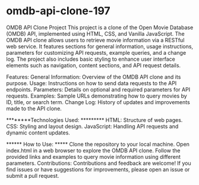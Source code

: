 # omdb-api-clone-197

OMDB API Clone Project
This project is a clone of the Open Movie Database (OMDB) API, implemented using HTML, CSS, and Vanilla JavaScript. The OMDB API clone allows users to retrieve movie information via a RESTful web service. It features sections for general information, usage instructions, parameters for customizing API requests, example queries, and a change log. The project also includes basic styling to enhance user interface elements such as navigation, content sections, and API request details.

Features:
General Information: Overview of the OMDB API clone and its purpose.
Usage: Instructions on how to send data requests to the API endpoints.
Parameters: Details on optional and required parameters for API requests.
Examples: Sample URLs demonstrating how to query movies by ID, title, or search term.
Change Log: History of updates and improvements made to the API clone.

********Technologies Used: *********
HTML: Structure of web pages.
CSS: Styling and layout design.
JavaScript: Handling API requests and dynamic content updates.

****** How to Use: *****
Clone the repository to your local machine.
Open index.html in a web browser to explore the OMDB API clone.
Follow the provided links and examples to query movie information using different parameters.
Contributions:
Contributions and feedback are welcome! If you find issues or have suggestions for improvements, please open an issue or submit a pull request.
